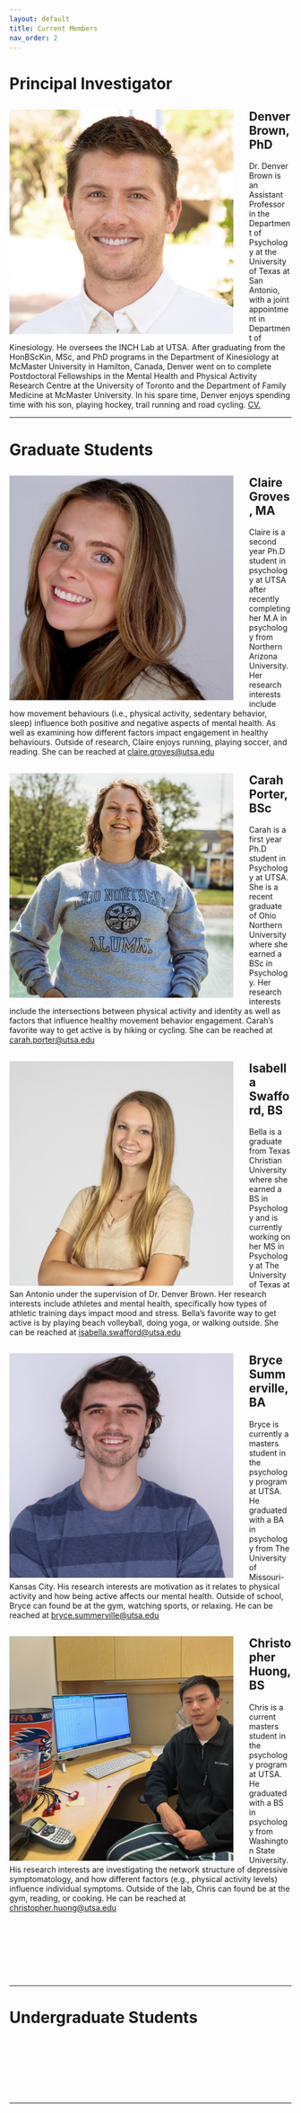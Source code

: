 ```yaml
---
layout: default
title: Current Members
nav_order: 2
---
```

# Principal Investigator
<div style="clear: both;">
  <div style="float: left; margin-right: 2em;">
    <img src="https://raw.githubusercontent.com/inchlab-utsa/inchlab-utsa.github.io/main/imgs/denverb.png" alt="" width="400" height="400">
  </div>
  <div>
    <h2>Denver Brown, PhD</h2>
    <p>Dr. Denver Brown is an Assistant Professor in the Department of Psychology at the University of Texas at San Antonio, with a joint appointment in Department of Kinesiology. He oversees the INCH Lab at UTSA. After graduating from the HonBScKin, MSc, and PhD programs in the Department of Kinesiology at McMaster University in Hamilton, Canada, Denver went on to complete Postdoctoral Fellowships in the Mental Health and Physical Activity Research Centre at the University of Toronto and the Department of Family Medicine at McMaster University. In his spare time, Denver enjoys spending time with his son, playing hockey, trail running and road cycling. <a href="https://inchlab-utsa.github.io/imgs/db_cv.pdf" target="_blank">CV.</a> </p>
  </div>
</div>

---
# Graduate Students


<div style="clear: both;">
  <div style="float: left; margin-right: 2em;">
    <img src="https://raw.githubusercontent.com/inchlab-utsa/inchlab-utsa.github.io/main/imgs/claireg.JPG" alt="" width="400" height="400">
  </div>
  <div>
    <h2>Claire Groves, MA</h2>
    <p>Claire is a second year Ph.D student in psychology at UTSA after recently completing her M.A in psychology from Northern Arizona University. Her research interests include how movement behaviours (i.e., physical activity, sedentary behavior, sleep) influence both positive and negative aspects of mental health. As well as examining how different factors impact engagement in healthy behaviours. Outside of research, Claire enjoys running, playing soccer, and reading. She can be reached at <a href = "mailto: claire.groves@utsa.edu">claire.groves@utsa.edu</a></p>
  </div>
</div>




<div style="clear: both;">
  <div style="float: left; margin-right: 2em;">
    <img src="https://raw.githubusercontent.com/inchlab-utsa/inchlab-utsa.github.io/main/imgs/carahp.JPG" alt="" width="400" height="400">
  </div>
  <div>
    <h2>Carah Porter, BSc</h2>
    <p>Carah is a first year Ph.D student in Psychology at UTSA.  She is a recent graduate of Ohio Northern University where she earned a BSc in Psychology. Her research interests include the intersections between physical activity and identity as well as factors that influence healthy movement behavior engagement. Carah’s favorite way to get active is by hiking or cycling. She can be reached at <a href = "mailto: carah.porter@utsa.edu">carah.porter@utsa.edu</a></p>
  </div>
</div>
















<div style="clear: both;">
  <div style="float: left; margin-right: 2em;">
    <img src="https://raw.githubusercontent.com/inchlab-utsa/inchlab-utsa.github.io/main/imgs/bellas.jpeg" alt="" width="400" height="400">
  </div>
  <div>
    <h2>Isabella Swafford, BS</h2>
    <p>Bella is a graduate from Texas Christian University where she earned a BS in Psychology and is currently working on her MS in Psychology at The University of Texas at San Antonio under the supervision of Dr. Denver Brown. Her research interests include athletes and mental health, specifically how types of athletic training days impact mood and stress. Bella’s favorite way to get active is by playing beach volleyball, doing yoga, or walking outside. She can be reached at <a href = "mailto: isabella.swafford@utsa.edu">isabella.swafford@utsa.edu</a></p>
  </div>
</div>





<div style="clear: both;">
  <div style="float: left; margin-right: 2em;">
    <img src="https://raw.githubusercontent.com/inchlab-utsa/inchlab-utsa.github.io/main/imgs/bryces.jpg" alt="" width="400" height="400">
  </div>
  <div>
    <h2>Bryce Summerville, BA</h2>
    <p>Bryce is currently a masters student in the psychology program at UTSA. He graduated with a BA in psychology from The University of Missouri-Kansas City. His research interests are motivation as it relates to physical activity and how being active affects our mental health. Outside of school, Bryce can found be at the gym, watching sports, or relaxing.  He can be reached at <a href = "mailto: bryce.summerville@utsa.edu">bryce.summerville@utsa.edu</a></p>
  </div>
</div>






<div style="clear: both;">
  <div style="float: left; margin-right: 2em;">
    <img src="https://raw.githubusercontent.com/inchlab-utsa/inchlab-utsa.github.io/main/imgs/chrish.jpg" alt="" width="400" height="400">
  </div>
  <div>
    <h2>Christopher Huong, BS</h2>
    <p>Chris is a current masters student in the psychology program at UTSA. He graduated with a BS in psychology from Washington State University. His research interests are investigating the network structure of depressive symptomatology, and how different factors (e.g., physical activity levels) influence individual symptoms. Outside of the lab, Chris can found be at the gym, reading, or cooking. He can be reached at <a href = "mailto: christopher.huong@utsa.edu">christopher.huong@utsa.edu</a></p>
  </div>
</div>












<br/><br/>
<br/><br/>
<br/><br/>


---
# Undergraduate Students





<br/><br/>
<br/><br/>
<br/><br/>

---

